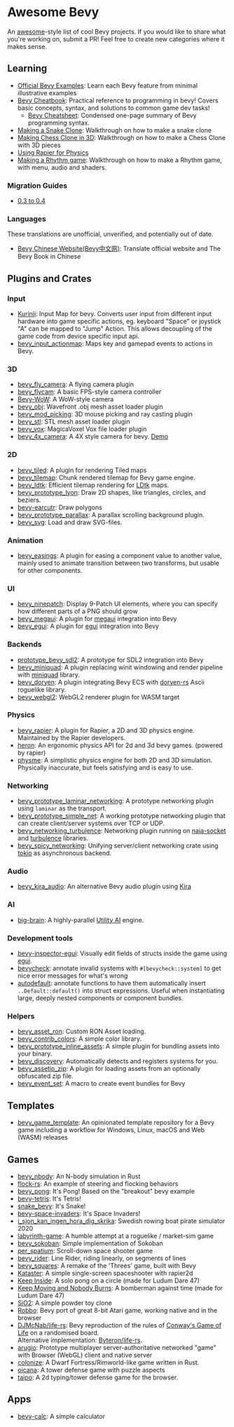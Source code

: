 # Awesome Bevy

An [awesome](https://github.com/sindresorhus/awesome)-style list of cool Bevy projects. If you would like to share what you're working on, submit a PR! Feel free to create new categories where it makes sense.

## Learning

* [Official Bevy Examples](https://github.com/bevyengine/bevy/tree/latest/examples): Learn each Bevy feature from minimal illustrative examples
* [Bevy Cheatbook](https://bevy-cheatbook.github.io): Practical reference to programming in bevy! Covers basic concepts, syntax, and solutions to common game dev tasks!
  * [Bevy Cheatsheet](https://bevy-cheatbook.github.io/cheatsheet.html): Condensed one-page summary of Bevy programming syntax.
* [Making a Snake Clone](https://mbuffett.com/posts/bevy-snake-tutorial/): Walkthrough on how to make a snake clone
* [Making Chess Clone in 3D](https://caballerocoll.com/blog/bevy-chess-tutorial): Walkthrough on how to make a Chess Clone with 3D pieces
* [Using Rapier for Physics](https://sburris.xyz/posts/bevy-gravity/)
* [Making a Rhythm game](https://caballerocoll.com/blog/bevy-rhythm-game): Walkthrough on how to make a Rhythm game, with menu, audio and shaders.

### Migration Guides

* [0.3 to 0.4](https://sburris.xyz/posts/bevy-update-0-4/)

### Languages

These translations are unofficial, unverified, and potentially out of date.

* [Bevy Chinese Website(Bevy中文网)](https://bevyengine-cn.github.io/): Translate official website and The Bevy Book in Chinese

## Plugins and Crates
### Input
* [Kurinji](https://crates.io/crates/kurinji): Input Map for bevy. Converts user input from different input hardware into game specific actions, eg. keyboard "Space" or joystick "A" can be mapped to "Jump" Action.  This allows decoupling of the game code from device specific input api.
* [bevy_input_actionmap](https://github.com/lightsoutgames/bevy_input_actionmap): Maps key and gamepad events to actions in Bevy.

### 3D
* [bevy_fly_camera](https://crates.io/crates/bevy_fly_camera): A flying camera plugin
* [bevy_flycam](https://github.com/sburris0/bevy_flycam): A basic FPS-style camera controller
* [Bevy-WoW](https://github.com/Tezza48/Bevy-WoW): A WoW-style camera
* [bevy_obj](https://github.com/AmionSky/bevy_obj): Wavefront .obj mesh asset loader plugin
* [bevy_mod_picking](https://github.com/aevyrie/bevy_mod_picking): 3D mouse picking and ray casting plugin
* [bevy_stl](https://github.com/nilclass/bevy_stl): STL mesh asset loader plugin
* [bevy_vox](https://github.com/erasin/bevy_vox): MagicaVoxel Vox file loader plugin
* [bevy_4x_camera](https://crates.io/crates/bevy_4x_camera): A 4X style camera for bevy. [Demo](https://imgur.com/XIIDcIW)

### 2D

* [bevy_tiled](https://github.com/stararawn/bevy_tiled): A plugin for rendering Tiled maps
* [bevy_tilemap](https://github.com/joshuajbouw/bevy_tilemap): Chunk rendered tilemap for Bevy game engine.
* [bevy_ldtk](https://github.com/katharostech/bevy_ldtk): Efficient tilemap rendering for [LDtk](https://ldtk.io) maps.
* [bevy_prototype_lyon](https://github.com/Nilirad/bevy_prototype_lyon): Draw 2D shapes, like triangles, circles, and beziers.
* [bevy-earcutr](https://github.com/frewsxcv/bevy-earcutr): Draw polygons
* [bevy_prototype_parallax](https://github.com/btrepp/bevy-prototype-parallax): A parallax scrolling background plugin.
* [bevy_svg](https://github.com/Weasy666/bevy_svg): Load and draw SVG-files.

### Animation

* [bevy_easings](https://crates.io/crates/bevy_easings): A plugin for easing a component value to another value, mainly used to animate transition between two transforms, but usable for other components.

### UI

* [bevy_ninepatch](https://crates.io/crates/bevy_ninepatch): Display 9-Patch UI elements, where you can specify how different parts of a PNG should grow
* [bevy_megaui](https://github.com/mvlabat/bevy_megaui): A plugin for [megaui](https://crates.io/crates/megaui) integration into Bevy
* [bevy_egui](https://github.com/mvlabat/bevy_egui): A plugin for [egui](https://crates.io/crates/egui) integration into Bevy

### Backends

* [prototype_bevy_sdl2](https://github.com/aclysma/prototype_bevy_sdl2): A prototype for SDL2 integration into Bevy
* [bevy_miniquad](https://github.com/smokku/bevy_miniquad): A plugin replacing winit windowing and render pipeline with [miniquad](https://github.com/not-fl3/miniquad) library.
* [bevy_doryen](https://github.com/smokku/bevy_doryen): A plugin integrating Bevy ECS with [doryen-rs](https://github.com/jice-nospam/doryen-rs) Ascii roguelike library.
* [bevy_webgl2](https://github.com/mrk-its/bevy_webgl2): WebGL2 renderer plugin for WASM target

### Physics

* [bevy_rapier](https://github.com/dimforge/bevy_rapier): A plugin for Rapier, a 2D and 3D physics engine. Maintained by the Rapier developers.
* [heron](https://github.com/jcornaz/heron): An ergonomic physics API for 2d and 3d bevy games. (powered by rapier)
* [physme](https://github.com/walterpie/physme): A simplistic physics engine for both 2D and 3D simulation. Physically inaccurate, but feels satisfying and is easy to use.

### Networking

* [bevy_prototype_laminar_networking](https://github.com/ncallaway/bevy-prototype-laminar-networking): A prototype networking plugin using `laminar` as the transport.
* [bevy_prototype_simple_net](https://github.com/0x22fe/bevy_prototype_simple_net): A working prototype networking plugin that can create client/server systems over TCP or UDP.
* [bevy_networking_turbulence](https://github.com/smokku/bevy_networking_turbulence): Networking plugin running on [naia-socket](https://github.com/naia-rs/naia-socket) and [turbulence](https://github.com/kyren/turbulence) libraries.
* [bevy_spicy_networking](https://github.com/CabbitStudios/bevy_spicy_networking): Unifying server/client networking crate using [tokio](https://github.com/tokio-rs/tokio) as asynchronous backend.

### Audio

* [bevy_kira_audio](https://github.com/NiklasEi/bevy_kira_audio): An alternative Bevy audio plugin using [Kira](https://github.com/tesselode/kira)

### AI

* [big-brain](https://github.com/zkat/big-brain): A highly-parallel [Utility AI](https://en.wikipedia.org/wiki/Utility_system) engine.

### Development tools
* [bevy-inspector-egui](https://github.com/jakobhellermann/bevy-inspector-egui): Visually edit fields of structs inside the game using [egui](https://github.com/emilk/egui).
* [bevycheck](https://github.com/jakobhellermann/bevycheck): annotate invalid systems with `#[bevycheck::system]` to get nice error messages for what's wrong
* [autodefault](https://github.com/Lucretiel/autodefault): annotate functions to have them automatically insert `..Default::default()` into struct expressions. Useful when instantiating large, deeply nested components or component bundles.

### Helpers
* [bevy_asset_ron](https://crates.io/crates/bevy_asset_ron): Custom RON Asset loading.
* [bevy_contrib_colors](https://crates.io/crates/bevy_contrib_colors): A simple color library.
* [bevy_prototype_inline_assets](https://crates.io/crates/bevy_prototype_inline_assets): A simple plugin for bundling assets into your binary.
* [bevy_discovery](https://crates.io/crates/bevy_discovery): Automatically detects and registers systems for you.
* [bevy_assetio_zip](https://github.com/katharostech/bevy_assetio_zip): A plugin for loading assets from an optionally obfuscated zip file.
* [bevy_event_set](https://github.com/woubuc/bevy-event-set): A macro to create event bundles for Bevy

## Templates
* [bevy_game_template](https://github.com/NiklasEi/bevy_game_template): An opinionated template repository for a Bevy game including a workflow for Windows, Linux, macOS and Web (WASM) releases

## Games

* [bevy_nbody](https://github.com/thallada/bevy-nbody): An N-body simulation in Rust
* [flock-rs](https://github.com/JohnPeel/flock-rs): An example of steering and flocking behaviors
* [bevy_pong](https://github.com/SuperiorJT/bevy_pong): It's Pong! Based on the "breakout" bevy example
* [bevy-tetris](https://github.com/8bit-pudding/bevy-tetris): It's Tetris!
* [snake_bevy](https://github.com/mtKeller/snake_bevy): It's Snake!
* [bevy-space-invaders](https://github.com/nicolashahn/bevy-space-invaders): It's Space Invaders!
* [i_sjon_kan_ingen_hora_dig_skrika](https://gitlab.com/TheZoq2/i_sjon_kan_ingen_hora_dig_skrika): Swedish rowing boat pirate simulator 2020
* [labyrinth-game](https://github.com/insrcd/labrynth-game): A humble attempt at a roguelike / market-sim game
* [bevy_sokoban](https://github.com/ropewalker/bevy_sokoban): Simple implementation of Sokoban
* [per_spatium](https://gitlab.com/BottledByte/per-spatium): Scroll-down space shooter game
* [bevy_rider](https://github.com/bonsairobo/bevy_rider): Line Rider, riding linearly, on segments of lines
* [bevy_squares](https://github.com/TheNeikos/bevy_squares): A remake of the 'Threes' game, built with Bevy
* [Kataster](https://github.com/Bobox214/Kataster): A simple single-screen spaceshooter with rapier2d
* [Keep Inside](https://github.com/davidB/ld47_keep_inside): A solo pong on a circle (made for Ludum Dare 47)
* [Keep Moving and Nobody Burns](https://github.com/mockersf/kmanb): A bomberman against time (made for Ludum Dare 47)
* [SiO2](https://github.com/dmitriy-shmilo/sio2): A simple powder toy clone
* [Robbo](https://github.com/mrk-its/bevy-robbo): Bevy port of great 8-bit Atari game, working native and in the browser
* [DJMcNab/life-rs](https://github.com/DJMcNab/life-rs): Bevy reproduction of the rules of [Conway's Game of Life](https://en.wikipedia.org/wiki/Conway%27s_Game_of_Life) on a randomised board.  
  Alternative implementation: [Byteron/life-rs](https://github.com/Byteron/life-rs).
* [arugio](https://github.com/ostwilkens/arugio): Prototype multiplayer server-authoritative networked "game" with Browser (WebGL) client and native server
* [colonize](https://github.com/indiv0/colonize): A Dwarf Fortress/Rimworld-like game written in Rust.
* [oicana](https://github.com/NiklasEi/oicana): A tower defense game with puzzle aspects
* [taipo](https://github.com/rparrett/taipo): A 2d typing/tower defense game for the browser.

## Apps
* [bevy-calc](https://github.com/PravinKumar95/simple-calc): A simple calculator
